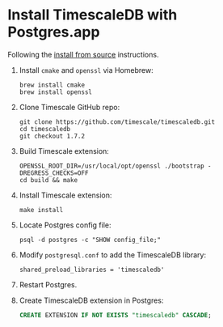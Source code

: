 # Install TimescaleDB with Postgres.app

Following the [install from source](https://docs.timescale.com/latest/getting-started/installation/macos/installation-source) instructions.

1. Install `cmake` and `openssl` via Homebrew:

    ```shell
    brew install cmake
    brew install openssl
    ```

2. Clone Timescale GitHub repo:

    ```shell
    git clone https://github.com/timescale/timescaledb.git
    cd timescaledb
    git checkout 1.7.2
    ```

3. Build Timescale extension:

    ```shell
    OPENSSL_ROOT_DIR=/usr/local/opt/openssl ./bootstrap -DREGRESS_CHECKS=OFF
    cd build && make
    ```

4. Install Timescale extension:

    ```shell
    make install
    ```

5. Locate Postgres config file:

    ```shell
    psql -d postgres -c "SHOW config_file;"
    ```

6. Modify `postgresql.conf` to add the TimescaleDB library:

    ```
    shared_preload_libraries = 'timescaledb'
    ```

7. Restart Postgres.

8. Create TimescaleDB extension in Postgres:

    ```sql
    CREATE EXTENSION IF NOT EXISTS "timescaledb" CASCADE;
    ```
